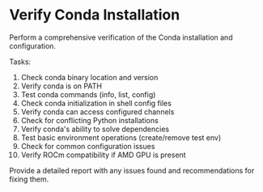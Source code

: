 # Verify Conda Installation

Perform a comprehensive verification of the Conda installation and configuration.

Tasks:
1. Check conda binary location and version
2. Verify conda is on PATH
3. Test conda commands (info, list, config)
4. Check conda initialization in shell config files
5. Verify conda can access configured channels
6. Check for conflicting Python installations
7. Verify conda's ability to solve dependencies
8. Test basic environment operations (create/remove test env)
9. Check for common configuration issues
10. Verify ROCm compatibility if AMD GPU is present

Provide a detailed report with any issues found and recommendations for fixing them.
